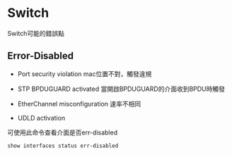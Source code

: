# Switch #

Switch可能的錯誤點 

## Error-Disabled ## 

- Port security violation mac位置不對，觸發違規

- STP BPDUGUARD activated 當開啟BPDUGUARD的介面收到BPDU時觸發

- EtherChannel misconfiguration 速率不相同

- UDLD activation 

可使用此命令查看介面是否err-disabled

```bash
show interfaces status err-disabled 
```

